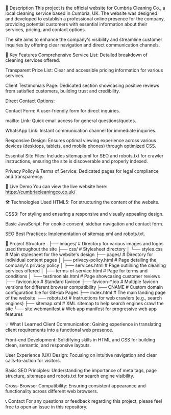 📝 Description
This project is the official website for Cumbria Cleaning Co., a local cleaning service based in Cumbria, UK. The website was designed and developed to establish a professional online presence for the company, providing potential customers with essential information about their services, pricing, and contact options.

The site aims to enhance the company's visibility and streamline customer inquiries by offering clear navigation and direct communication channels.

🌟 Key Features
Comprehensive Service List: Detailed breakdown of cleaning services offered.

Transparent Price List: Clear and accessible pricing information for various services.

Client Testimonials Page: Dedicated section showcasing positive reviews from satisfied customers, building trust and credibility.

Direct Contact Options:

Contact Form: A user-friendly form for direct inquiries.

mailto: Link: Quick email access for general questions/quotes.

WhatsApp Link: Instant communication channel for immediate inquiries.

Responsive Design: Ensures optimal viewing experience across various devices (desktops, tablets, and mobile phones) through optimized CSS.

Essential Site Files: Includes sitemap.xml for SEO and robots.txt for crawler instructions, ensuring the site is discoverable and properly indexed.

Privacy Policy & Terms of Service: Dedicated pages for legal compliance and transparency.

🚀 Live Demo
You can view the live website here: https://cumbriacleaningco.co.uk/

🛠️ Technologies Used
HTML5: For structuring the content of the website.

CSS3: For styling and ensuring a responsive and visually appealing design.

Basic JavaScript: For cookie consent, sidebar navigation and contact form.

SEO Best Practices: Implementation of sitemap.xml and robots.txt.

📁 Project Structure
.
├── images/                     # Directory for various images and logos used throughout the site
├── css/                        # Stylesheet directory
│   └── styles.css              # Main stylesheet for the website's design
├── pages/                      # Directory for individual content pages
│   ├── privacy-policy.html     # Page detailing the company's privacy policy
│   ├── services.html           # Page outlining the cleaning services offered
│   ├── terms-of-service.html   # Page for terms and conditions
│   └── testimonials.html       # Page showcasing customer reviews
├── favicon.ico                 # Standard favicon
├── favicon-*.ico               # Multiple favicon versions for different browser compatibility
├── CNAME                       # Custom domain configuration file for GitHub Pages
├── index.html                  # The main landing page of the website
├── robots.txt                  # Instructions for web crawlers (e.g., search engines)
├── sitemap.xml                 # XML sitemap to help search engines crawl the site
└── site.webmanifest            # Web app manifest for progressive web app features

💡 What I Learned
Client Communication: Gaining experience in translating client requirements into a functional web presence.

Front-end Development: Solidifying skills in HTML and CSS for building clean, semantic, and responsive layouts.

User Experience (UX) Design: Focusing on intuitive navigation and clear calls-to-action for visitors.

Basic SEO Principles: Understanding the importance of meta tags, page structure, sitemaps and robots.txt for search engine visibility.

Cross-Browser Compatibility: Ensuring consistent appearance and functionality across different web browsers.

📞 Contact
For any questions or feedback regarding this project, please feel free to open an issue in this repository.
